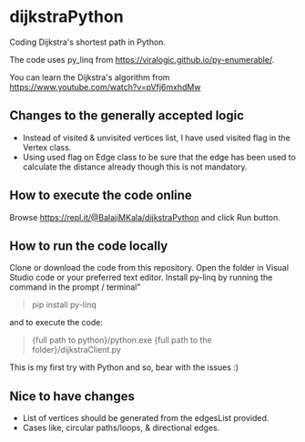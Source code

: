 # dijkstraPython
Coding Dijkstra's shortest path in Python.

The code uses py_linq from https://viralogic.github.io/py-enumerable/.

You can learn the Dijkstra's algorithm from https://www.youtube.com/watch?v=pVfj6mxhdMw

## Changes to the generally accepted logic
- Instead of visited & unvisited vertices list, I have used visited flag in the Vertex class.
- Using used flag on Edge class to be sure that the edge has been used to calculate the distance already though this is not mandatory.

## How to execute the code online
Browse https://repl.it/@BalajiMKala/dijkstraPython and click Run button.

## How to run the code locally
Clone or download the code from this repository.
Open the folder in Visual Studio code or your preferred text editor.
Install py-linq by running the command in the prompt / terminal"
> pip install py-linq

and to execute the code:
> {full path to  python}/python.exe {full path to the folder}/dijkstraClient.py

This is my first try with Python and so, bear with the issues :)

## Nice to have changes
- List of vertices should be generated from the edgesList provided.
- Cases like, circular paths/loops, & directional edges.
